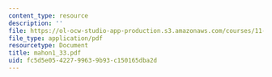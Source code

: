 ```yaml
---
content_type: resource
description: ''
file: https://ol-ocw-studio-app-production.s3.amazonaws.com/courses/11-423-information-and-communication-technologies-in-community-development-spring-2004/fc5d5e05422799639b93c150165dba2d_mahon1_33.pdf
file_type: application/pdf
resourcetype: Document
title: mahon1_33.pdf
uid: fc5d5e05-4227-9963-9b93-c150165dba2d
---
```

